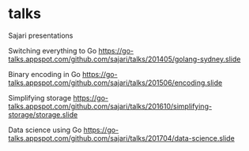# talks
Sajari presentations

Switching everything to Go
https://go-talks.appspot.com/github.com/sajari/talks/201405/golang-sydney.slide

Binary encoding in Go
https://go-talks.appspot.com/github.com/sajari/talks/201506/encoding.slide

Simplifying storage
https://go-talks.appspot.com/github.com/sajari/talks/201610/simplifying-storage/storage.slide

Data science using Go
https://go-talks.appspot.com/github.com/sajari/talks/201704/data-science.slide
